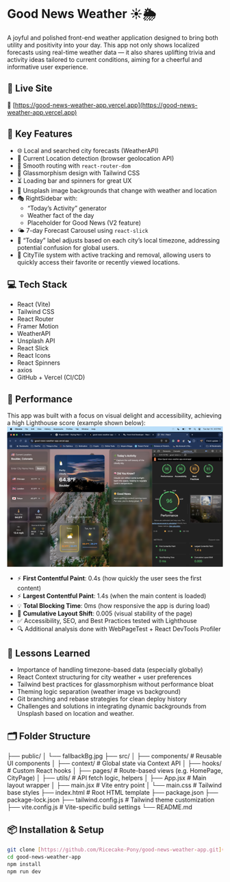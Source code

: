 # Good News Weather ☀️🌦

A joyful and polished front-end weather application designed to bring both utility and positivity into your day. This app not only shows localized forecasts using real-time weather data — it also shares uplifting trivia and activity ideas tailored to current conditions, aiming for a cheerful and informative user experience.

## 🚀 Live Site

🔗 [https://good-news-weather-app.vercel.app](https://good-news-weather-app.vercel.app)

## 🌟 Key Features

- 🌐 Local and searched city forecasts (WeatherAPI)
- 📍 Current Location detection (browser geolocation API)
- 🔁 Smooth routing with `react-router-dom`
- 🎨 Glassmorphism design with Tailwind CSS
- ⏳ Loading bar and spinners for great UX
- 🌇 Unsplash image backgrounds that change with weather and location
- 🎭 RightSidebar with:
  - “Today’s Activity” generator
  - Weather fact of the day
  - Placeholder for Good News (V2 feature)
- 🌤️ 7-day Forecast Carousel using `react-slick`
- 🧠 “Today” label adjusts based on each city’s local timezone, addressing potential confusion for global users.
- 🎯 CityTile system with active tracking and removal, allowing users to quickly access their favorite or recently viewed locations.

## 💻 Tech Stack

- React (Vite)
- Tailwind CSS
- React Router
- Framer Motion
- WeatherAPI
- Unsplash API
- React Slick
- React Icons
- React Spinners
- axios
- GitHub + Vercel (CI/CD)

## 📸 Performance

This app was built with a focus on visual delight and accessibility, achieving a high Lighthouse score (example shown below):
![Lighthouse Score](./public/lighthouse-high-score.png)

- ⚡ **First Contentful Paint**: 0.4s (how quickly the user sees the first content)
- ⚡ **Largest Contentful Paint**: 1.4s (when the main content is loaded)
- 💡 **Total Blocking Time**: 0ms (how responsive the app is during load)
- 💨 **Cumulative Layout Shift**: 0.005 (visual stability of the page)
- ✅ Accessibility, SEO, and Best Practices tested with Lighthouse
- 🔍 Additional analysis done with WebPageTest + React DevTools Profiler

## 🧠 Lessons Learned

- Importance of handling timezone-based data (especially globally)
- React Context structuring for city weather + user preferences
- Tailwind best practices for glassmorphism without performance bloat
- Theming logic separation (weather image vs background)
- Git branching and rebase strategies for clean deploy history
- Challenges and solutions in integrating dynamic backgrounds from Unsplash based on location and weather.

## 🗂 Folder Structure

├── public/
│ └── fallbackBg.jpg
├── src/
│ ├── components/ # Reusable UI components
│ ├── context/ # Global state via Context API
│ ├── hooks/ # Custom React hooks
│ ├── pages/ # Route-based views (e.g. HomePage, CityPage)
│ ├── utils/ # API fetch logic, helpers
│ ├── App.jsx # Main layout wrapper
│ ├── main.jsx # Vite entry point
│ └── main.css # Tailwind base styles
├── index.html # Root HTML template
├── package.json
├── package-lock.json
├── tailwind.config.js # Tailwind theme customization
├── vite.config.js # Vite-specific build settings
└── README.md

## 📦 Installation & Setup

```bash
git clone [https://github.com/Ricecake-Pony/good-news-weather-app.git](https://github.com/Ricecake-Pony/good-news-weather-app.git)
cd good-news-weather-app
npm install
npm run dev
```
